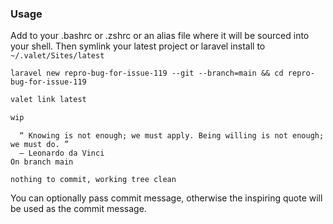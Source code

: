### Usage

Add to your .bashrc or .zshrc or an alias file where it will be sourced into your shell. Then symlink your latest project or laravel install to `~/.valet/Sites/latest`
```
laravel new repro-bug-for-issue-119 --git --branch=main && cd repro-bug-for-issue-119
```

```bash
valet link latest
```

```bash
wip
```
```
  “ Knowing is not enough; we must apply. Being willing is not enough; we must do. ”
  — Leonardo da Vinci
On branch main

nothing to commit, working tree clean
```
You can optionally pass commit message, otherwise the inspiring quote will be used as the commit message.
